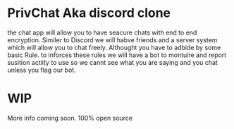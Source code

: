 # PrivChat Aka discord clone 
the chat app will allow you to have seacure chats with end to end encryption. Similer to Discord we will habve friends and a server system which will allow you to chat freely. Althought you have to adbide by some basic Rule. to inforces these rules we will have a bot to montuire and report susition actiity to use so we cannt see what you are saying and you chat unless you flag our bot.  

# WIP 
More info coming soon. 100% open source 
